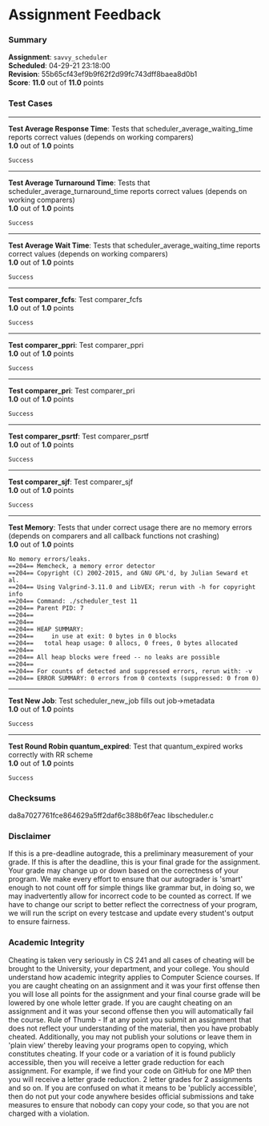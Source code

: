 # Assignment Feedback

### Summary

**Assignment**: `savvy_scheduler`  
**Scheduled**: 04-29-21 23:18:00  
**Revision**: 55b65cf43ef9b9f62f2d99fc743dff8baea8d0b1  
**Score**: **11.0** out of **11.0** points

### Test Cases
---

**Test Average Response Time**: Tests that scheduler_average_waiting_time reports correct values (depends on working comparers)  
**1.0** out of **1.0** points
```
Success
```
---

**Test Average Turnaround Time**: Tests that scheduler_average_turnaround_time reports correct values (depends on working comparers)  
**1.0** out of **1.0** points
```
Success
```
---

**Test Average Wait Time**: Tests that scheduler_average_waiting_time reports correct values (depends on working comparers)  
**1.0** out of **1.0** points
```
Success
```
---

**Test comparer_fcfs**: Test comparer_fcfs  
**1.0** out of **1.0** points
```
Success
```
---

**Test comparer_ppri**: Test comparer_ppri  
**1.0** out of **1.0** points
```
Success
```
---

**Test comparer_pri**: Test comparer_pri  
**1.0** out of **1.0** points
```
Success
```
---

**Test comparer_psrtf**: Test comparer_psrtf  
**1.0** out of **1.0** points
```
Success
```
---

**Test comparer_sjf**: Test comparer_sjf  
**1.0** out of **1.0** points
```
Success
```
---

**Test Memory**: Tests that under correct usage there are no memory errors (depends on comparers and all callback functions not crashing)  
**1.0** out of **1.0** points
```
No memory errors/leaks.
==204== Memcheck, a memory error detector
==204== Copyright (C) 2002-2015, and GNU GPL'd, by Julian Seward et al.
==204== Using Valgrind-3.11.0 and LibVEX; rerun with -h for copyright info
==204== Command: ./scheduler_test 11
==204== Parent PID: 7
==204== 
==204== 
==204== HEAP SUMMARY:
==204==     in use at exit: 0 bytes in 0 blocks
==204==   total heap usage: 0 allocs, 0 frees, 0 bytes allocated
==204== 
==204== All heap blocks were freed -- no leaks are possible
==204== 
==204== For counts of detected and suppressed errors, rerun with: -v
==204== ERROR SUMMARY: 0 errors from 0 contexts (suppressed: 0 from 0)
```
---

**Test New Job**: Test scheduler_new_job fills out job->metadata  
**1.0** out of **1.0** points
```
Success
```
---

**Test Round Robin quantum_expired**: Test that quantum_expired works correctly with RR scheme  
**1.0** out of **1.0** points
```
Success
```
### Checksums

da8a7027761fce864629a5ff2daf6c388b6f7eac libscheduler.c


### Disclaimer
If this is a pre-deadline autograde, this a preliminary measurement of your grade.
If this is after the deadline, this is your final grade for the assignment.
Your grade may change up or down based on the correctness of your program.
We make every effort to ensure that our autograder is 'smart' enough to not count off
for simple things like grammar but, in doing so, we may inadvertently allow for
incorrect code to be counted as correct.
If we have to change our script to better reflect the correctness of your program,
we will run the script on every testcase and update every student's output to ensure fairness.



### Academic Integrity
Cheating is taken very seriously in CS 241 and all cases of cheating will be brought to the University, your department, and your college.
You should understand how academic integrity applies to Computer Science courses.
If you are caught cheating on an assignment and it was your first offense then you will lose all points for the assignment and your final course
grade will be lowered by one whole letter grade. If you are caught cheating on an assignment and it was your second offense then you will automatically fail the course.
Rule of Thumb - If at any point you submit an assignment that does not reflect your understanding of the material, then you have probably cheated.
Additionally, you may not publish your solutions or leave them in 'plain view' thereby leaving your programs open to copying, which constitutes cheating.
If your code or a variation of it is found publicly accessible, then you will receive a letter grade reduction for each assignment.
For example, if we find your code on GitHub for one MP then you will receive a letter grade reduction. 2 letter grades for 2 assignments and so on.
If you are confused on what it means to be 'publicly accessible', then do not put your code anywhere besides official submissions and take measures
to ensure that nobody can copy your code, so that you are not charged with a violation.


